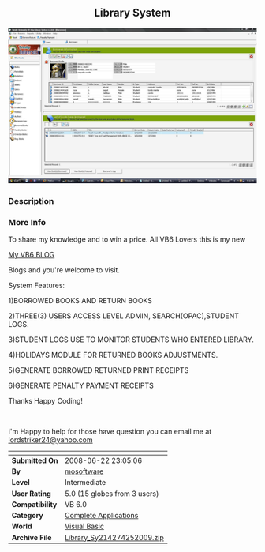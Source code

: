 ﻿<div align="center">

## Library System

<img src="PIC200925846551854.JPG">
</div>

### Description


 
### More Info
 
To share my knowledge and to win a price. All VB6 Lovers this is my new<br>

<A target=_blank HREF="/RentACoder/DotNet/WarningPage.aspx?Source=webpage&ExternalUrl=http%3A%2F%2Fopenmosoftware%2Ewordpress%2Ecom%2Fcategory%2Fmosoftware%2Dvb6%2F">My VB6 BLOG</a><br>

Blogs and you're welcome to visit. <br>

System Features:<br>

1)BORROWED BOOKS AND RETURN BOOKS<br>

2)THREE(3) USERS ACCESS LEVEL ADMIN, SEARCH(OPAC),STUDENT LOGS.<br>

3)STUDENT LOGS USE TO MONITOR STUDENTS WHO ENTERED LIBRARY.<br>

4)HOLIDAYS MODULE FOR RETURNED BOOKS ADJUSTMENTS.<br>

5)GENERATE BORROWED RETURNED PRINT RECEIPTS<br>

6)GENERATE PENALTY PAYMENT RECEIPTS<br>

Thanks Happy Coding!

<br>

I'm Happy to help for those have question you can email me at lordstriker24@yahoo.com


<span>             |<span>
---                |---
**Submitted On**   |2008-06-22 23:05:06
**By**             |[mosoftware](https://github.com/Planet-Source-Code/PSCIndex/blob/master/ByAuthor/mosoftware.md)
**Level**          |Intermediate
**User Rating**    |5.0 (15 globes from 3 users)
**Compatibility**  |VB 6\.0
**Category**       |[Complete Applications](https://github.com/Planet-Source-Code/PSCIndex/blob/master/ByCategory/complete-applications__1-27.md)
**World**          |[Visual Basic](https://github.com/Planet-Source-Code/PSCIndex/blob/master/ByWorld/visual-basic.md)
**Archive File**   |[Library\_Sy214274252009\.zip](https://github.com/Planet-Source-Code/mosoftware-library-system__1-71723/archive/master.zip)








